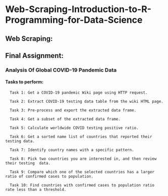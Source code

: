 # Web-Scraping-Introduction-to-R-Programming-for-Data-Science

## Web Scraping:

## Final Assignment:

### Analysis Of Global COVID-19 Pandemic Data

#### Tasks to perform:
      
      Task 1: Get a COVID-19 pandemic Wiki page using HTTP request.
      
      Task 2: Extract COVID-19 testing data table from the wiki HTML page.
      
      Task 3: Pre-process and export the extracted data frame. 
      
      Task 4: Get a subset of the extracted data frame.  
      
      Task 5: Calculate worldwide COVID testing positive ratio.
      
      Task 6: Get a sorted name list of countries that reported their testing data.
      
      Task 7: Identify country names with a specific pattern.
      
      Task 8: Pick two countries you are interested in, and then review their testing  data.
      
      Task 9: Compare which one of the selected countries has a larger ratio of confirmed cases to population.
      
      Task 10: Find countries with confirmed cases to population ratio rate less than a threshold.
